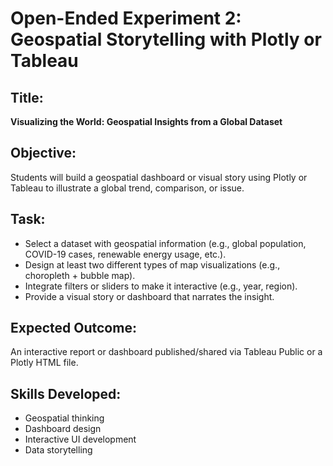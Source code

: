 # Open-Ended Experiment 2: Geospatial Storytelling with Plotly or Tableau

## Title:
**Visualizing the World: Geospatial Insights from a Global Dataset**

## Objective:
Students will build a geospatial dashboard or visual story using Plotly or Tableau to illustrate a global trend, comparison, or issue.

## Task:
- Select a dataset with geospatial information (e.g., global population, COVID-19 cases, renewable energy usage, etc.).
- Design at least two different types of map visualizations (e.g., choropleth + bubble map).
- Integrate filters or sliders to make it interactive (e.g., year, region).
- Provide a visual story or dashboard that narrates the insight.

## Expected Outcome:
An interactive report or dashboard published/shared via Tableau Public or a Plotly HTML file.

## Skills Developed:
- Geospatial thinking
- Dashboard design
- Interactive UI development
- Data storytelling
